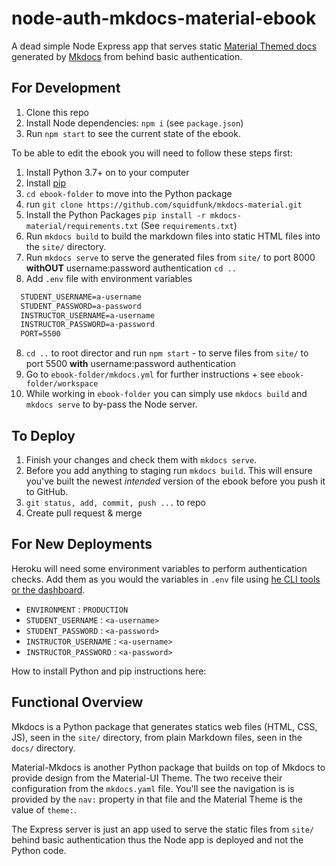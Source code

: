 # node-auth-mkdocs-material-ebook

A dead simple Node Express app that serves static [Material Themed docs](https://squidfunk.github.io/mkdocs-material/) generated by [Mkdocs](https://www.mkdocs.org/) from behind basic authentication.

## For Development

1. Clone this repo
2. Install Node dependencies: `npm i` (see `package.json`)
3. Run `npm start` to see the current state of the ebook.

To be able to edit the ebook you will need to follow these steps first:

1. Install Python 3.7+ on to your computer
2. Install [pip](https://pip.pypa.io/en/stable/installing/)
3. `cd ebook-folder` to move into the Python package
4. run `git clone https://github.com/squidfunk/mkdocs-material.git`
5. Install the Python Packages `pip install -r mkdocs-material/requirements.txt` (See `requirements.txt`)
6. Run `mkdocs build` to build the markdown files into static HTML files into the `site/` directory.
7. Run `mkdocs serve` to serve the generated files from `site/` to port 8000 **withOUT** username:password authentication
`cd ..`
8. Add `.env` file with environment variables
  
  ```txt
    STUDENT_USERNAME=a-username
    STUDENT_PASSWORD=a-password
    INSTRUCTOR_USERNAME=a-username
    INSTRUCTOR_PASSWORD=a-password
    PORT=5500
  ```

8. `cd ..` to root director and run `npm start` - to serve files from `site/` to port 5500 **with** username:password authentication
9. Go to `ebook-folder/mkdocs.yml` for further instructions + see `ebook-folder/workspace`
10. While working in `ebook-folder` you can simply use `mkdocs build` and `mkdocs serve` to by-pass the Node server.

## To Deploy

1. Finish your changes and check them with `mkdocs serve`.
2. Before you add anything to staging run `mkdocs build`. This will ensure you've built the newest *intended* version of the ebook before you push it to GitHub.
3. `git status, add, commit, push ...` to repo
4. Create pull request & merge

## For New Deployments

Heroku will need some environment variables to perform authentication checks. Add them as you would the variables in `.env` file using [he CLI tools or the dashboard](https://devcenter.heroku.com/articles/config-vars).

* `ENVIRONMENT` : `PRODUCTION`
*  `STUDENT_USERNAME` : `<a-username>`
*  `STUDENT_PASSWORD` : `<a-password>`
*  `INSTRUCTOR_USERNAME` : `<a-username>`
*  `INSTRUCTOR_PASSWORD` : `<a-password>`

How to install Python and pip instructions here:

## Functional Overview

Mkdocs is a Python package that generates statics web files (HTML, CSS, JS), seen in the `site/` directory, from plain Markdown files, seen in the `docs/` directory.

Material-Mkdocs is another Python package that builds on top of Mkdocs to provide design from the Material-UI Theme. The two receive their configuration from the `mkdocs.yaml` file. You'll see the navigation is is provided by the `nav:` property in that file and the Material Theme is the value of `theme:`.

The Express server is just an app used to serve the static files from `site/` behind basic authentication thus the Node app is deployed and not the Python code.